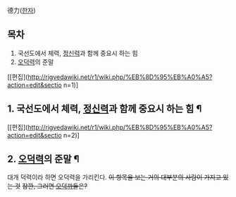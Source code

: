 德力([한자](%ED%95%9C%EC%9E%90.md))

## 목차

    

1. 국선도에서 체력, [정신력](%EC%A0%95%EC%8B%A0%EB%A0%A5.md)과 함께 중요시 하는 힘 
2. [오덕력](%EC%98%A4%EB%8D%95%EB%A0%A5.md)의 준말 

[[편집](http://rigvedawiki.net/r1/wiki.php/%EB%8D%95%EB%A0%A5?action=edit&sectio
n=1)]

## 1. 국선도에서 체력, [정신력](%EC%A0%95%EC%8B%A0%EB%A0%A5.md)과 함께 중요시 하는 힘 ¶

  

[[편집](http://rigvedawiki.net/r1/wiki.php/%EB%8D%95%EB%A0%A5?action=edit&sectio
n=2)]

## 2. [오덕력](%EC%98%A4%EB%8D%95%EB%A0%A5.md)의 준말 ¶

대개 덕력이라 하면 오덕력을 가리킨다. <del>이 항목을 보는 거의 대부분의 사람이 가지고 있는 것</del> <del>잠깐, 그러면
[오덕까](%EC%98%A4%EB%8D%95%EA%B9%8C.md)들은?</del>

